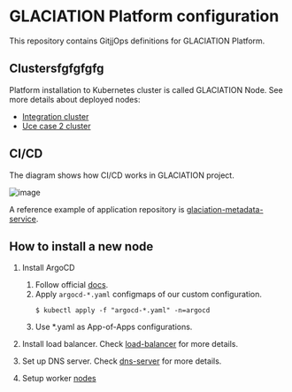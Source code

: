 # GLACIATION Platform configuration

This repository contains GitjjOps definitions for GLACIATION Platform.

## Clustersfgfgfgfg

Platform installation to Kubernetes cluster is called GLACIATION Node. See more details about deployed nodes: 
* [Integration cluster](integration/README.md)
* [Uce case 2 cluster](UC2/README.md)

## CI/CD

The diagram shows how CI/CD works in GLACIATION project.

![image](docs/process-diagram.drawio.svg)

A reference example of application repository is [glaciation-metadata-service](https://github.com/glaciation-heu/glaciation-metadata-service).

## How to install a new node

1. Install ArgoCD
   1. Follow official [docs](https://argo-cd.readthedocs.io/en/stable/getting_started/).
   2. Apply `argocd-*.yaml` configmaps of our custom configuration.
      ```
      $ kubectl apply -f "argocd-*.yaml" -n=argocd
      ```
   3. Use *.yaml as App-of-Apps configurations.

2. Install load balancer. Check [load-balancer](docs/load-balancer/load-balancer.md) for more details.

3. Set up DNS server. Check [dns-server](docs/dns-server/node-configuration.md) for more details.

4. Setup worker [nodes](docs/worker/setup.md)

